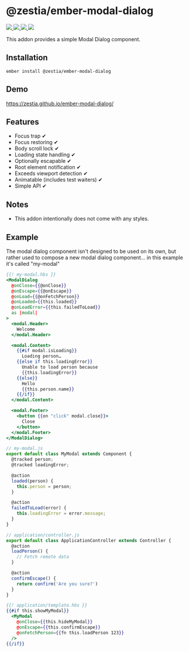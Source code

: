 # @zestia/ember-modal-dialog

<p>
  <!--
  <a href="https://github.com/zestia/ember-modal-dialog/actions/workflows/ci.yml">
    <img src="https://github.com/zestia/ember-modal-dialog/actions/workflows/ci.yml/badge.svg">
  </a>
  -->

  <a href="https://david-dm.org/zestia/ember-modal-dialog#badge-embed">
    <img src="https://david-dm.org/zestia/ember-modal-dialog.svg">
  </a>

  <a href="https://david-dm.org/zestia/ember-modal-dialog#dev-badge-embed">
    <img src="https://david-dm.org/zestia/ember-modal-dialog/dev-status.svg">
  </a>

  <a href="https://emberobserver.com/addons/@zestia/ember-modal-dialog">
    <img src="https://emberobserver.com/badges/-zestia-ember-modal-dialog.svg">
  </a>

  <img src="https://img.shields.io/badge/Ember-%3E%3D%203.16-brightgreen">
</p>

This addon provides a simple Modal Dialog component.

## Installation

```
ember install @zestia/ember-modal-dialog
```

## Demo

https://zestia.github.io/ember-modal-dialog/

## Features

- Focus trap ✔︎
- Focus restoring ✔︎
- Body scroll lock ✔︎
- Loading state handling ✔︎
- Optionally escapable ✔︎
- Root element notification ✔︎
- Exceeds viewport detection ✔︎
- Animatable (includes test waiters) ✔︎
- Simple API ✔︎

## Notes

- This addon intentionally does not come with any styles.

## Example

The modal dialog component isn't designed to be used on its own, but rather used to compose a new modal dialog component... in this example it's called "my-modal"

```handlebars
{{! my-modal.hbs }}
<ModalDialog
  @onClose={{@onClose}}
  @onEscape={{@onEscape}}
  @onLoad={{@onFetchPerson}}
  @onLoaded={{this.loaded}}
  @onLoadError={{this.failedToLoad}}
  as |modal|
>
  <modal.Header>
    Welcome
  </modal.Header>

  <modal.Content>
    {{#if modal.isLoading}}
      Loading person…
    {{else if this.loadingError}}
      Unable to load person because
      {{this.loadingError}}
    {{else}}
      Hello
      {{this.person.name}}
    {{/if}}
  </modal.Content>

  <modal.Footer>
    <button {{on "click" modal.close}}>
      Close
    </button>
  </modal.Footer>
</ModalDialog>
```

```javascript
// my-modal.js
export default class MyModal extends Component {
  @tracked person;
  @tracked loadingError;

  @action
  loaded(person) {
    this.person = person;
  }

  @action
  failedToLoad(error) {
    this.loadingError = error.message;
  }
}
```

```javascript
// application/controller.js
export default class ApplicationController extends Controller {
  @action
  loadPerson() {
    // Fetch remote data
  }

  @action
  confirmEscape() {
    return confirm('Are you sure?')
  }
}
```

```handlebars
{{! application/template.hbs }}
{{#if this.showMyModal}}
  <MyModal
    @onClose={{this.hideMyModal}}
    @onEscape={{this.confirmEscape}}
    @onFetchPerson={{fn this.loadPerson 123}}
  />
{{/if}}
```
